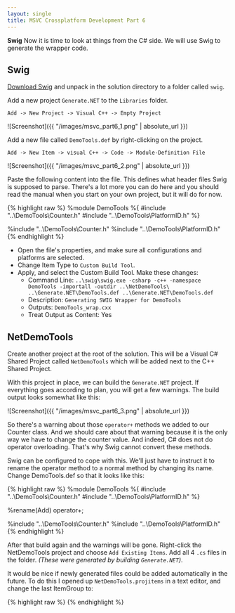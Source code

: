 ```yaml
---
layout: single
title: MSVC Crossplatform Development Part 6
---
```

**Swig** Now it is time to look at things from the C# side. We will use Swig to generate the wrapper code.
<!--more-->

## Swig

[Download Swig](http://www.swig.org/) and unpack in the solution directory to a folder called `swig`.

Add a new project `Generate.NET` to the `Libraries` folder.

`Add -> New Project -> Visual C++ -> Empty Project`

![Screenshot]({{ "/images/msvc_part6_1.png" | absolute_url }})

Add a new file called `DemoTools.def` by right-clicking on the project.

`Add -> New Item -> visual C++ -> Code -> Module-Definition File`

![Screenshot]({{ "/images/msvc_part6_2.png" | absolute_url }})

Paste the following content into the file. This defines what header files Swig is supposed to parse. There's a lot more you can do here and you should read the manual when you start on your own project, but it will do for now.

{% highlight raw %}
%module DemoTools
%{
#include "..\DemoTools\Counter.h"
#include "..\DemoTools\PlatformID.h"
%}

%include "..\DemoTools\Counter.h"
%include "..\DemoTools\PlatformID.h"
{% endhighlight %}

* Open the file's properties, and make sure all configurations and platforms are selected.
* Change Item Type to `Custom Build Tool`.
* Apply, and select the Custom Build Tool. Make these changes:
    + Command Line: `..\swig\swig.exe -csharp -c++ -namespace DemoTools -importall -outdir ..\NetDemoTools\  ..\Generate.NET\DemoTools.def ..\Generate.NET\DemoTools.def`
    + Description: `Generating SWIG Wrapper for DemoTools`
    + Outputs: `DemoTools_wrap.cxx`
    + Treat Output as Content: Yes

## NetDemoTools

Create another project at the root of the solution. This will be a Visual C# Shared Project called `NetDemoTools` which will be added next to the C++ Shared Project.

With this project in place, we can build the `Generate.NET` project. If everything goes according to plan, you will get a few warnings. The build output looks somewhat like this:

![Screenshot]({{ "/images/msvc_part6_3.png" | absolute_url }})

So there's a warning about those `operator+` methods we added to our Counter class. And we should care about that warning because it is the only way we have to change the counter value. And indeed, C# does not do operator overloading. That's why Swig cannot convert these methods.

Swig can be configured to cope with this. We'll just have to instruct it to rename the operator method to a normal method by changing its name. Change DemoTools.def so that it looks like this:

{% highlight raw %}
%module DemoTools
%{
#include "..\DemoTools\Counter.h"
#include "..\DemoTools\PlatformID.h"
%}

%rename(Add) operator+;

%include "..\DemoTools\Counter.h"
%include "..\DemoTools\PlatformID.h"
{% endhighlight %}

After that build again and the warnings will be gone. Right-click the NetDemoTools project and choose `Add Existing Items`. Add all 4 `.cs` files in the folder. *(These were generated by building `Generate.NET`)*.

It would be nice if newly generated files could be added automatically in the future. To do this I opened up `NetDemoTools.projitems` in a text editor, and change the last ItemGroup to:

{% highlight raw %}
<ItemGroup>
    <Compile Include="$(MSBuildThisFileDirectory)*.cs" />
</ItemGroup>
{% endhighlight %}

